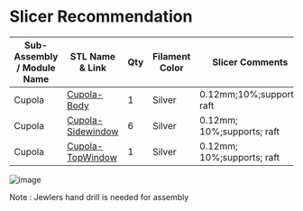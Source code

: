 # Slicer Recommendation 

|  **Sub-Assembly / Module Name** | **STL Name & Link** | **Qty** | **Filament Color** | **Slicer Comments** | **Approx Print Time [h:mm]** | **Approx Filament Used [g]** | **Approx Filament Used [m]** |
| ---- | --- | --- | --- | --- | --- | --- | --- |
| Cupola | [Cupola-Body](https://github.com/ISS-Mimic/Mimic/blob/main/3D_Printing/Cupola/Cupola-Body.stl) | 1 | Silver | 0.12mm;10%;supports; raft | 1:17 | 8 | 2.54 |
| Cupola | [Cupola-Sidewindow](https://github.com/ISS-Mimic/Mimic/blob/main/3D_Printing/Cupola/Cupola-SideWindow.stl) | 6 | Silver | 0.12mm; 10%;supports; raft | - | - | - |
| Cupola | [Cupola-TopWindow](https://github.com/ISS-Mimic/Mimic/blob/main/3D_Printing/Cupola/Cupola-TopWindow.stl) | 1 | Silver | 0.12mm; 10%;supports; raft | - | - | - |
![image](https://user-images.githubusercontent.com/58833710/194730927-cb778f10-5aa0-4b8d-8577-19201a2a4a75.png)

Note : Jewlers hand drill is needed for assembly
